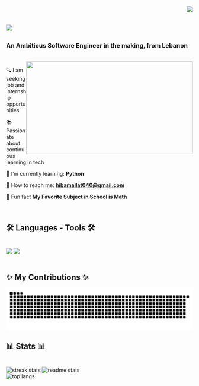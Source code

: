 <img align="right" src="https://visitor-badge.laobi.icu/badge?page_id=hibamallat.hibamallat" />

<h1 align="left" style="flex: 1;">
    <img src="https://readme-typing-svg.herokuapp.com/?font=Righteous&size=15&color=a47dab&left=true&vLeft=true&width=500&height=55&duration=4000&lines=Welcome+to+my+GitHub!;+Dive+in+if+you're+ready;" />
</h1>

<h3 align="left">An Ambitious Software Engineer in the making, from Lebanon </h3>
<br/>
 
 <img align="right" height=250 width=450 src="https://i.giphy.com/media/v1.Y2lkPTc5MGI3NjExNjcyem94ejRlZXZtb2pud3phcmMwbmJpd3ZhM2FvZXJqNTUxNDkxdSZlcD12MV9pbnRlcm5hbF9naWZfYnlfaWQmY3Q9Zw/xT9IgzoKnwFNmISR8I/giphy.gif" />
 
<div align="left">
    
🔍 I am seeking job and internship opportunities

📚 Passionate about continuous learning in tech

🐍 I’m currently learning: **Python**

💌 How to reach me: **hibamallat040@gmail.com**

📐 Fun fact **My Favorite Subject in School is Math**

 </div>
 <br/>

<h2 align="left">🛠️ Languages - Tools 🛠️</h2>
<br/>
<div align="left">
    <img src="https://skillicons.dev/icons?i=html,css,vscode,androidstudio" />
    <img src="https://skillicons.dev/icons?i=github,git,python,java,c sharp" /><br>
</div>

<br/>

<div align="left">
  <h2>✨ My Contributions ✨</h2>
  
  <img alt="snake eating my contributions" src="https://raw.githubusercontent.com/hibamallat/hibamallat/output/github-contribution-grid-snake.svg" />
  
  <br/>
</div>

<h2 align="left">📊 Stats 📊</h2>
<br>
<div align=left>
<img width=390 src="https://github-readme-streak-stats-salesp07.vercel.app/?user=hibamallat&count_private=true&theme=aura&border_radius=10" alt="streak stats"/>
<img width=390 src="https://github-readme-stats-salesp07.vercel.app/api?username=hibamallat&count_private=true&show_icons=true&theme=aura&rank_icon=github&border_radius=10" alt="readme stats" />
<br/>
<img width=325 align="left" src="https://github-readme-stats-salesp07.vercel.app/api/top-langs/?username=hibamallat&hide=HTML&langs_count=8&layout=compact&theme=aura&border_radius=10&size_weight=0.5&count_weight=0.5&exclude_repo=github-readme-stats" alt="top langs" />
</div>

<br/>
<br/>

<div align="left">
</div>

<br/>
